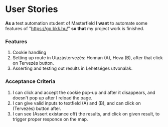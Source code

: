 # **User Stories**

**As a** test automation student of Masterfield 
**I want** to automate some features of "https://go.bkk.hu/"
**so that** my project work is finished.

### Features
1. Cookie handling
2. Setting up route in Utazástervezés: Honnan (A), Hova (B), after that click on Tervezés button.
3. Asserting and testing out results in Lehetséges utvonalak.

### Acceptance Criteria 
1. I can click and accept the cookie pop-up and after it disappears, and doesn't pop up after I reload the page.
2. I can give valid inputs to textfield (A) and (B), and can click on (Tervezés) button after.
3. I can see (Assert existance off) the results, and click on given result, to trigger proper responce on the map.

